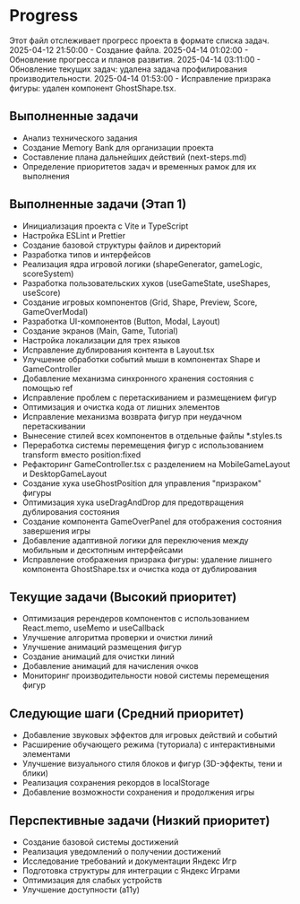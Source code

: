 # Progress

Этот файл отслеживает прогресс проекта в формате списка задач.
2025-04-12 21:50:00 - Создание файла.
2025-04-14 01:02:00 - Обновление прогресса и планов развития.
2025-04-14 03:11:00 - Обновление текущих задач: удалена задача профилирования производительности.
2025-04-14 01:53:00 - Исправление призрака фигуры: удален компонент GhostShape.tsx.

## Выполненные задачи

* Анализ технического задания
* Создание Memory Bank для организации проекта
* Составление плана дальнейших действий (next-steps.md)
* Определение приоритетов задач и временных рамок для их выполнения

## Выполненные задачи (Этап 1)
* Инициализация проекта с Vite и TypeScript
* Настройка ESLint и Prettier
* Создание базовой структуры файлов и директорий
* Разработка типов и интерфейсов
* Реализация ядра игровой логики (shapeGenerator, gameLogic, scoreSystem)
* Разработка пользовательских хуков (useGameState, useShapes, useScore)
* Создание игровых компонентов (Grid, Shape, Preview, Score, GameOverModal)
* Разработка UI-компонентов (Button, Modal, Layout)
* Создание экранов (Main, Game, Tutorial)
* Настройка локализации для трех языков
* Исправление дублирования контента в Layout.tsx
* Улучшение обработки событий мыши в компонентах Shape и GameController
* Добавление механизма синхронного хранения состояния с помощью ref
* Исправление проблем с перетаскиванием и размещением фигур
* Оптимизация и очистка кода от лишних элементов
* Исправление механизма возврата фигур при неудачном перетаскивании
* Вынесение стилей всех компонентов в отдельные файлы *.styles.ts
* Переработка системы перемещения фигур с использованием transform вместо position:fixed
* Рефакторинг GameController.tsx с разделением на MobileGameLayout и DesktopGameLayout
* Создание хука useGhostPosition для управления "призраком" фигуры
* Оптимизация хука useDragAndDrop для предотвращения дублирования состояния
* Создание компонента GameOverPanel для отображения состояния завершения игры
* Добавление адаптивной логики для переключения между мобильным и десктопным интерфейсами
* Исправление отображения призрака фигуры: удаление лишнего компонента GhostShape.tsx и очистка кода от дублирования
## Текущие задачи (Высокий приоритет)

* Оптимизация ререндеров компонентов с использованием React.memo, useMemo и useCallback
* Улучшение алгоритма проверки и очистки линий
* Улучшение анимаций размещения фигур
* Создание анимаций для очистки линий
* Добавление анимаций для начисления очков
* Мониторинг производительности новой системы перемещения фигур

## Следующие шаги (Средний приоритет)

* Добавление звуковых эффектов для игровых действий и событий
* Расширение обучающего режима (туториала) с интерактивными элементами
* Улучшение визуального стиля блоков и фигур (3D-эффекты, тени и блики)
* Реализация сохранения рекордов в localStorage
* Добавление возможности сохранения и продолжения игры

## Перспективные задачи (Низкий приоритет)

* Создание базовой системы достижений
* Реализация уведомлений о получении достижений
* Исследование требований и документации Яндекс Игр
* Подготовка структуры для интеграции с Яндекс Играми
* Оптимизация для слабых устройств
* Улучшение доступности (a11y)
